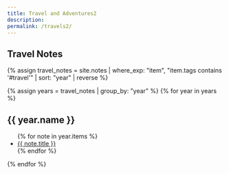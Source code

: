 ```yaml
---
title: Travel and Adventures2
description: 
permalink: /travels2/
---
```




<h2>Travel Notes</h2>
{% assign travel_notes = site.notes | where_exp: "item", "item.tags contains '#travel'" | sort: "year" | reverse %}

{% assign years = travel_notes | group_by: "year" %}
{% for year in years %}
<h2>{{ year.name }}</h2>
<ul>
  {% for note in year.items %}
    <li>
      <a class="internal-link" href="{{ site.baseurl }}{{ note.url }}">{{ note.title }}</a>
    </li>
  {% endfor %}
</ul>
{% endfor %}